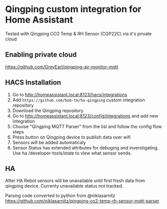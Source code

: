 # Qingping custom integration for Home Assistant

Tested with Qingping CO2 Temp & RH Sensor (CGP22C) via it's private cloud


## Enabling private cloud
https://github.com/GreyEarl/qingping-air-monitor-mqtt

## HACS Installation

1. Go to http://homeassistant.local:8123/hacs/integrations
1. Add `https://github.com/bob-tm/ha-qingping` custom integration repository
1. Download the Qingping repository
1. Go to http://homeassistant.local:8123/config/integrations and add new integration
1. Choose "Qingping MQTT Parser" from the list and follow the config flow steps
1. Press button on Qingping device to publish data over wifi
2. Sensors will be added automaticaly
3. Sensor Status has extended attributes for debuging and inverstigating. Use ha /developer-tools/state to view what sensor sends. 


## HA 
After HA Rebot sensors will be unavailable until first fresh data from qingping device. 
Currenty unavailable status not tracked.

Parsing code converted to python from @niklasarnitz
https://github.com/niklasarnitz/qingping-co2-temp-rh-sensor-mqtt-parser
